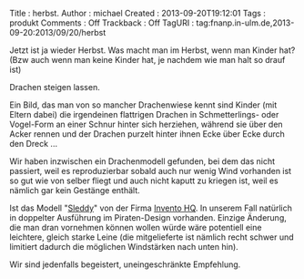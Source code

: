 Title     : herbst.
Author    : michael
Created   : 2013-09-20T19:12:01
Tags      : produkt
Comments  : Off
Trackback : Off
TagURI    : tag:fnanp.in-ulm.de,2013-09-20:2013/09/20/herbst

Jetzt ist ja wieder Herbst. Was macht man im Herbst, wenn man Kinder hat?
(Bzw auch wenn man keine Kinder hat, je nachdem wie man halt so drauf ist)

Drachen steigen lassen.

Ein Bild, das man von so mancher Drachenwiese kennt sind Kinder (mit
Eltern dabei) die irgendeinen flattrigen Drachen in Schmetterlings- oder
Vogel-Form an einer Schnur hinter sich herziehen, während sie über den
Acker rennen und der Drachen purzelt hinter ihnen Ecke über Ecke durch den
Dreck ...

Wir haben inzwischen ein Drachenmodell gefunden, bei dem das nicht
passiert, weil es reproduzierbar sobald auch nur wenig Wind vorhanden ist
so gut wie von selber fliegt und auch nicht kaputt zu kriegen ist, weil es
nämlich gar kein Gestänge enthält.

Ist das Modell
"[Sleddy](http://www.invento-hq.com/index.php?option=com_content&task=blogcategory&id=35&Itemid=54)"
von der Firma [Invento HQ](http://www.invento-hq.com/). In unserem Fall
natürlich in doppelter Ausführung im Piraten-Design vorhanden. Einzige
Änderung, die man dran vornehmen können wollen würde wäre potentiell eine
leichtere, gleich starke Leine (die mitgelieferte ist nämlich recht schwer
und limitiert dadurch die möglichen Windstärken nach unten hin).

Wir sind jedenfalls begeistert, uneingeschränkte Empfehlung.

